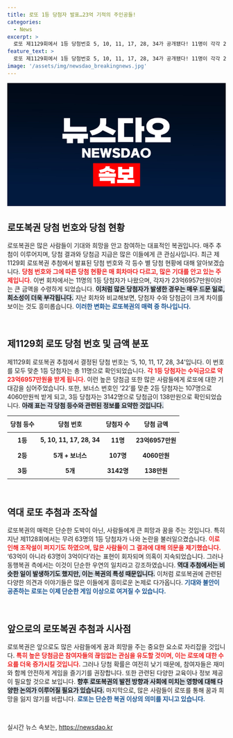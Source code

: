 ```yaml
---
title: 로또 1등 당첨자 발표…23억 기적의 주인공들!
categories:
  - News
excerpt: >
  로또 제1129회에서 1등 당첨번호 5, 10, 11, 17, 28, 34가 공개됐다! 11명이 각각 23억6957만원을 수령하며, 2등은 4060만원! 1등 당첨자가 많아 조작설이 떠돌지만, 운영사는 이를 부인하고 우연의 일치라고 주장. 과연 진실은? 클릭해 확인하자!
feature_text: >
  로또 제1129회에서 1등 당첨번호 5, 10, 11, 17, 28, 34가 공개됐다! 11명이 각각 23억6957만원을 수령하며, 2등은 4060만원! 1등 당첨자가 많아 조작설이 떠돌지만, 운영사는 이를 부인하고 우연의 일치라고 주장. 과연 진실은? 클릭해 확인하자!
image: '/assets/img/newsdao_breakingnews.jpg'
---
```


<p><img src="/assets/img/newsdao_breakingnews.jpg" alt="bookingtag 속보" /></p>

<h2 data-ke-size="size26">로또복권 당첨 번호와 당첨 현황</h2>

<p data-ke-size="size16">로또복권은 많은 사람들이 기대와 희망을 안고 참여하는 대표적인 복권입니다. 매주 추첨이 이루어지며, 당첨 결과와 당첨금 지급은 많은 이들에게 큰 관심사입니다. 최근 제1129회 로또복권 추첨에서 발표된 당첨 번호와 각 등수 별 당첨 현황에 대해 알아보겠습니다. <b><span style="color: #ee2323;">당첨 번호와 그에 따른 당첨 현황은 매 회차마다 다르고, 많은 기대를 안고 있는 주제입니다.</span></b> 이번 회차에서는 11명의 1등 당첨자가 나왔으며, 각자가 23억6957만원이라는 큰 금액을 수령하게 되었습니다. <b><span style="background-color: #21538527;">이처럼 많은 당첨자가 발생한 경우는 매우 드문 일로, 희소성이 더욱 부각됩니다.</span></b> 지난 회차와 비교해보면, 당첨자 수와 당첨금이 크게 차이를 보이는 것도 흥미롭습니다. <b><span style="color: #1a5490;">이러한 변화는 로또복권의 매력 중 하나입니다.</span></b></p>

<p data-ke-size="size16">&nbsp;</p>

<h2 data-ke-size="size26">제1129회 로또 당첨 번호 및 금액 분포</h2>

<p data-ke-size="size16">제1129회 로또복권 추첨에서 결정된 당첨 번호는 ‘5, 10, 11, 17, 28, 34’입니다. 이 번호를 모두 맞춘 1등 당첨자는 총 11명으로 확인되었습니다. <b><span style="color: #ee2323;">각 1등 당첨자는 수익금으로 약 23억6957만원을 받게 됩니다.</span></b> 이런 높은 당첨금 또한 많은 사람들에게 로또에 대한 기대감을 심어주었습니다. 또한, 보너스 번호인 ‘22’를 맞춘 2등 당첨자는 107명으로 4060만원씩 받게 되고, 3등 당첨자는 3142명으로 당첨금이 138만원으로 확인되었습니다. <b><span style="background-color: #21538527;">아래 표는 각 당첨 등수와 관련된 정보를 요약한 것입니다.</span></b></p>

<table style="width: 100%; border-collapse: collapse;">
    <thead>
        <tr>
            <th style="text-align: center; height: 30px;"><b>당첨 등수</b></th>
            <th style="text-align: center; height: 30px;"><b>당첨 번호</b></th>
            <th style="text-align: center; height: 30px;"><b>당첨자 수</b></th>
            <th style="text-align: center; height: 30px;"><b>당첨 금액</b></th>
        </tr>
    </thead>
    <tbody>
        <tr>
            <td style="text-align: center; height: 30px;"><b>1등</b></td>
            <td style="text-align: center; height: 30px;"><b>5, 10, 11, 17, 28, 34</b></td>
            <td style="text-align: center; height: 30px;"><b>11명</b></td>
            <td style="text-align: center; height: 30px;"><b>23억6957만원</b></td>
        </tr>
        <tr>
            <td style="text-align: center; height: 30px;"><b>2등</b></td>
            <td style="text-align: center; height: 30px;"><b>5개 + 보너스</b></td>
            <td style="text-align: center; height: 30px;"><b>107명</b></td>
            <td style="text-align: center; height: 30px;"><b>4060만원</b></td>
        </tr>
        <tr>
            <td style="text-align: center; height: 30px;"><b>3등</b></td>
            <td style="text-align: center; height: 30px;"><b>5개</b></td>
            <td style="text-align: center; height: 30px;"><b>3142명</b></td>
            <td style="text-align: center; height: 30px;"><b>138만원</b></td>
        </tr>
    </tbody>
</table>

<p data-ke-size="size16">&nbsp;</p>

<h2 data-ke-size="size26">역대 로또 추첨과 조작설</h2>

<p data-ke-size="size16">로또복권의 매력은 단순한 도박이 아닌, 사람들에게 큰 희망과 꿈을 주는 것입니다. 특히 지난 제1128회에서는 무려 63명의 1등 당첨자가 나와 논란을 불러일으켰습니다. <b><span style="color: #ee2323;">이로 인해 조작설이 퍼지기도 하였으며, 많은 사람들이 그 결과에 대해 의문을 제기했습니다.</span></b> ‘63억이 아니라 63명이 3억이다’라는 표현이 회자되며 의혹이 지속되었습니다. 그러나 동행복권 측에서는 이것이 단순한 우연의 일치라고 강조하였습니다. <b><span style="background-color: #21538527;">역대 추첨에서는 비슷한 일이 발생하기도 했지만, 이는 복권의 특성 때문입니다.</span></b> 이처럼 로또복권에 관련된 다양한 의견과 이야기들은 많은 이들에게 흥미로운 논제로 다가옵니다. <b><span style="color: #1a5490;">기대와 불안이 공존하는 로또는 이제 단순한 게임 이상으로 여겨질 수 있습니다.</span></b></p>

<p data-ke-size="size16">&nbsp;</p>

<h2 data-ke-size="size26">앞으로의 로또복권 추첨과 시사점</h2>

<p data-ke-size="size16">로또복권은 앞으로도 많은 사람들에게 꿈과 희망을 주는 중요한 요소로 자리잡을 것입니다. <b><span style="color: #ee2323;">특히 높은 당첨금은 참여자들의 끊임없는 관심을 유도할 것이며, 이는 로또에 대한 수요를 더욱 증가시킬 것입니다.</span></b> 그러나 당첨 확률은 여전히 낮기 때문에, 참여자들은 재미와 함께 안전하게 게임을 즐기기를 권장합니다. 또한 관련된 다양한 교육이나 정보 제공이 필요할 것으로 보입니다. <b><span style="background-color: #21538527;">향후 로또복권의 발전 방향과 사회에 미치는 영향에 대해 다양한 논의가 이루어질 필요가 있습니다.</span></b> 마지막으로, 많은 사람들이 로또를 통해 꿈과 희망을 잃지 않기를 바랍니다. <b><span style="color: #1a5490;">로또는 단순한 복권 이상의 의미를 지니고 있습니다.</span></b></p>

<p data-ke-size="size16">&nbsp;</p>
실시간 뉴스 속보는, <a href="https://newsdao.kr" rel="dofollow">https://newsdao.kr</a>


